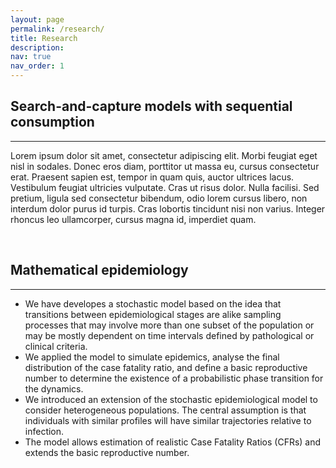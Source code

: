 ```yaml
---
layout: page
permalink: /research/
title: Research
description:
nav: true
nav_order: 1
---
```


<div class="post">
  <h2 class="post-title">Search-and-capture models with sequential consumption</h2>
  <hr>
  <article>
     <p> Lorem ipsum dolor sit amet, consectetur adipiscing elit. Morbi feugiat eget nisl in sodales. Donec eros diam, porttitor ut massa eu, cursus consectetur erat. Praesent sapien est, tempor in quam quis, auctor ultrices lacus. Vestibulum feugiat ultricies vulputate. Cras ut risus dolor. Nulla facilisi. Sed pretium, ligula sed consectetur bibendum, odio lorem cursus libero, non interdum dolor purus id turpis. Cras lobortis tincidunt nisi non varius. Integer rhoncus leo ullamcorper, cursus magna id, imperdiet quam.</p>
  </article>
</div>

<br>

<div class="post">
  <h2 class="post-title">Mathematical epidemiology</h2>
  <hr>
  <article>
    <ul>
      <li>We have developes a stochastic model based on the idea that transitions between epidemiological stages are alike sampling processes that may involve more than one subset of the population or may be mostly dependent on time intervals defined by pathological or clinical criteria.</li>
      <li>We applied the model to simulate epidemics, analyse the final distribution of the case fatality ratio, and define a basic reproductive number to determine the existence of a probabilistic phase transition for the dynamics.</li>
      <li>We introduced an extension of the stochastic epidemiological model to consider heterogeneous populations. The central assumption is that individuals with similar profiles will have similar trajectories relative to infection.
      <li>The model allows estimation of realistic Case Fatality Ratios (CFRs) and extends the basic reproductive number.</li>
</ul>
  </article>
</div>